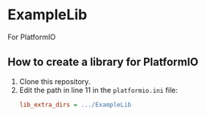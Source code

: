 # ExampleLib
For PlatformIO

## How to create a library for PlatformIO
1. Clone this repository.
2. Edit the path in line 11 in the `platformio.ini` file:
   ```ini
   lib_extra_dirs = .../ExampleLib
 
